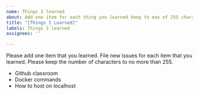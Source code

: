 ```yaml
---
name: Things I learned
about: Add one item for each thing you learned keep to max of 255 characters
title: "[Things I Learned]"
labels: Things I learned
assignees: ''

---
```


Please add one item that you learned.  File new issues for each item that you learned.  Please keep the number of characters to no more than 255.
- Github classroom
- Docker commands
- How to host on localhost



